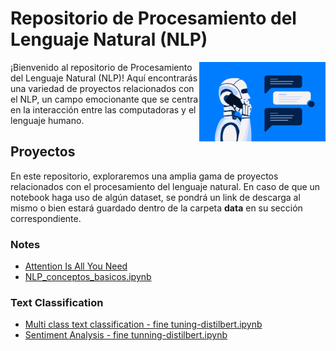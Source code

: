 # Repositorio de Procesamiento del Lenguaje Natural (NLP)

<img align="right" width="40%" src="images/nlp.png"></img>

¡Bienvenido al repositorio de Procesamiento del Lenguaje Natural (NLP)! Aquí encontrarás una variedad de proyectos relacionados con el NLP, un campo emocionante que se centra en la interacción entre las computadoras y el lenguaje humano.

## Proyectos

En este repositorio, exploraremos una amplia gama de proyectos relacionados con el procesamiento del lenguaje natural. En caso de que un notebook haga uso de algún dataset, se pondrá un link de descarga al mismo o bien estará guardado dentro de la carpeta **data** en su sección correspondiente.  

### Notes 

 - [Attention Is All You Need](https://arxiv.org/pdf/1706.03762.pdf)
 - [NLP_conceptos_basicos.ipynb](https://github.com/JavierAM01/Natural-Language-Processing/blob/main/notes/NLP_conceptos_basicos.ipynb)

### Text Classification

 - [Multi class text classification - fine tuning-distilbert.ipynb](https://github.com/JavierAM01/Natural-Language-Processing/blob/main/Text-Classification/Multi%20class%20text%20classification%20-%20fine%20tuning-distilbert.ipynb)
 - [Sentiment Analysis - fine tunning-distilbert.ipynb](https://github.com/JavierAM01/Natural-Language-Processing/blob/main/Text-Classification/Sentiment%20Analysis%20-%20fine%20tunning-distilbert.ipynb)
